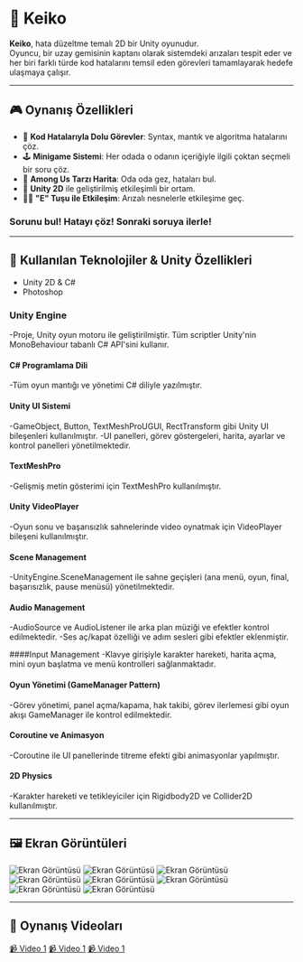 # 🚀 Keiko

**Keiko**, hata düzeltme temalı 2D bir Unity oyunudur.  
Oyuncu, bir uzay gemisinin kaptanı olarak sistemdeki arızaları tespit eder ve her biri farklı türde kod hatalarını temsil eden görevleri tamamlayarak hedefe ulaşmaya çalışır.

---

## 🎮 Oynanış Özellikleri

- 🧠 **Kod Hatalarıyla Dolu Görevler**: Syntax, mantık ve algoritma hatalarını çöz.
- 🕹️ **Minigame Sistemi**: Her odada o odanın içeriğiyle ilgili çoktan seçmeli bir soru çöz.
- 🧭 **Among Us Tarzı Harita**: Oda oda gez, hataları bul.
- 🔧 **Unity 2D** ile geliştirilmiş etkileşimli bir ortam.
- 👨‍🚀 **"E" Tuşu ile Etkileşim**: Arızalı nesnelerle etkileşime geç.
### Sorunu bul! Hatayı çöz! Sonraki soruya ilerle!
---

## 🧩 Kullanılan Teknolojiler & Unity Özellikleri

- Unity 2D & C#
- Photoshop
  
### Unity Engine
-Proje, Unity oyun motoru ile geliştirilmiştir. Tüm scriptler Unity'nin MonoBehaviour tabanlı C# API'sini kullanır.

#### C# Programlama Dili
-Tüm oyun mantığı ve yönetimi C# diliyle yazılmıştır.

#### Unity UI Sistemi
-GameObject, Button, TextMeshProUGUI, RectTransform gibi Unity UI bileşenleri kullanılmıştır.
-UI panelleri, görev göstergeleri, harita, ayarlar ve kontrol panelleri yönetilmektedir.

#### TextMeshPro
-Gelişmiş metin gösterimi için TextMeshPro kullanılmıştır.

#### Unity VideoPlayer
-Oyun sonu ve başarısızlık sahnelerinde video oynatmak için VideoPlayer bileşeni kullanılmıştır.

#### Scene Management
-UnityEngine.SceneManagement ile sahne geçişleri (ana menü, oyun, final, başarısızlık, pause menüsü) yönetilmektedir.

#### Audio Management
-AudioSource ve AudioListener ile arka plan müziği ve efektler kontrol edilmektedir.
-Ses aç/kapat özelliği ve adım sesleri gibi efektler eklenmiştir.

####Input Management
-Klavye girişiyle karakter hareketi, harita açma, mini oyun başlatma ve menü kontrolleri sağlanmaktadır.

#### Oyun Yönetimi (GameManager Pattern)

-Görev yönetimi, panel açma/kapama, hak takibi, görev ilerlemesi gibi oyun akışı GameManager ile kontrol edilmektedir.

#### Coroutine ve Animasyon
-Coroutine ile UI panellerinde titreme efekti gibi animasyonlar yapılmıştır.

#### 2D Physics
-Karakter hareketi ve tetikleyiciler için Rigidbody2D ve Collider2D kullanılmıştır.

---

## 🖼️ Ekran Görüntüleri

![Ekran Görüntüsü](Docs/1_MainMenu.png)
![Ekran Görüntüsü](Docs/2_PauseMenu.png)
![Ekran Görüntüsü](Docs/3_Settings.png)
![Ekran Görüntüsü](Docs/4_Ingame.png)
![Ekran Görüntüsü](Docs/5_Map.png)
![Ekran Görüntüsü](Docs/6_Intreact.png)
![Ekran Görüntüsü](Docs/7_MinigameScreen.png)
![Ekran Görüntüsü](Docs/8_Failed.png)

---

## 🎥 Oynanış Videoları
[📹 Video 1](Docs/InGameVideo.mkv)
[📹 Video 1](Docs/FailedVideo.mkv)
[📹 Video 1](Docs/FinalVideo.mkv)